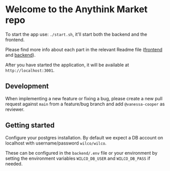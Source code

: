 # Welcome to the Anythink Market repo

To start the app use: `./start.sh`, it'll start both the backend and the frontend.

Please find more info about each part in the relevant Readme file ([frontend](frontend/readme.md) and [backend](backend/README.md)).

After you have started the application, it will be available at
`http://localhost:3001`.

## Development

When implementing a new feature or fixing a bug, please create a new pull request against `main` from a feature/bug branch and add `@vanessa-cooper` as reviewer.

## Getting started

Configure your postgres installation. By default we expect a
DB account on localhost with username/password `wilco/wilco`.

These can be configured in the `backend/.env` file or your environment by
setting the environment variables `WILCO_DB_USER` and `WILCO_DB_PASS` if needed.
